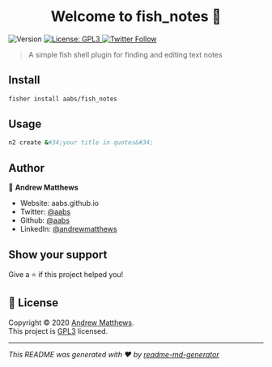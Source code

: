 <h1 align="center">Welcome to fish_notes 👋</h1>
<p>
  <img alt="Version" src="https://img.shields.io/badge/version-1.0.0-blue.svg?cacheSeconds=2592000" />
  <a href="https://www.gnu.org/licenses/gpl-3.0.en.html" target="_blank">
    <img alt="License: GPL3" src="https://img.shields.io/badge/License-GPL3-yellow.svg" />
  </a>
  <a href="https://twitter.com/aabs" target="_blank">
          <img alt="Twitter Follow" src="https://img.shields.io/twitter/follow/aabs?label=Follow&style=social">
  </a>
</p>

> A simple fish shell plugin for finding and editing text notes

## Install

```sh
fisher install aabs/fish_notes
```

## Usage

```sh
n2 create &#34;your title in quotes&#34;
```

## Author

👤 **Andrew Matthews**

* Website: aabs.github.io
* Twitter: [@aabs](https://twitter.com/aabs)
* Github: [@aabs](https://github.com/aabs)
* LinkedIn: [@andrewmatthews](https://linkedin.com/in/andrewmatthews)

## Show your support

Give a ⭐️ if this project helped you!

## 📝 License

Copyright © 2020 [Andrew Matthews](https://github.com/aabs).<br />
This project is [GPL3](https://www.gnu.org/licenses/gpl-3.0.en.html) licensed.

***
_This README was generated with ❤️ by [readme-md-generator](https://github.com/kefranabg/readme-md-generator)_
